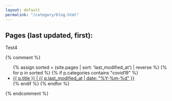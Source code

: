 ```yaml
---
layout: default
permalink: "/category/blog.html"
---
```


<h2>Pages (last updated, first):</h2>
Test4

{% comment %}

<ul>
	{% assign sorted = (site.pages | sort: 'last_modified_at') | reverse %}
	{% for p in sorted %}
		{% if p.categories contains "covid19" %}
	  	 <li> <a href="{{ p.url | absolute_url }}">{{ p.title }} | {{ p.last_modified_at | date: "%Y-%m-%d" }} </a></li>
		{% endif %}
 	{% endfor %}
	</ul>

{% endcomment %}
